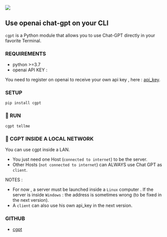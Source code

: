 ![](https://komarev.com/ghpvc/?username=ainayves&color=blueviolet)

## Use openai chat-gpt on your CLI
`cgpt` is a Python module that allows you to use Chat-GPT directly in your favorite Terminal.

### REQUIREMENTS

- python >=3.7
- openai API KEY : 

You need to register on openai to receive your own api key , here : [api_key](https://platform.openai.com/account/api-keys).

### SETUP

```
pip install cgpt
```

### 🚀 RUN

```
cgpt tellme
```

### 🔗 CGPT INSIDE A LOCAL NETWORK

You can use cgpt inside a LAN. 

- You just need one Host (`connected to internet`) to be the server.
- Other Hosts (`not connected to internet`) can ALWAYS use Chat GPT as `client`. 

NOTES : 

- For now , a server must be launched inside a `Linux` computer . If the server is inside `Windows` : the address is sometimes wrong (to be fixed in the next version). 
- A `client` can also use his own api_key in the next version.

### GITHUB

- [cgpt](https://github.com/ainayves/cgpt/)
